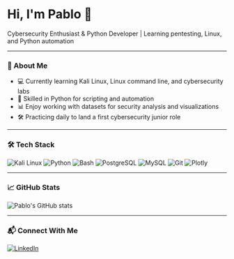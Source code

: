 # Hi, I'm Pablo 👋

Cybersecurity Enthusiast & Python Developer | Learning pentesting, Linux, and Python automation

---

### 🧠 About Me

- 💻 Currently learning Kali Linux, Linux command line, and cybersecurity labs  
- 🐍 Skilled in Python for scripting and automation  
- 📊 Enjoy working with datasets for security analysis and visualizations  
- 🛠️ Practicing daily to land a first cybersecurity junior role  

---

### 🛠️ Tech Stack

![Kali Linux](https://img.shields.io/badge/Kali-Linux-557C94?style=for-the-badge&logo=kali-linux&logoColor=white)
![Python](https://img.shields.io/badge/Python-3776AB?style=for-the-badge&logo=python&logoColor=white)
![Bash](https://img.shields.io/badge/Bash-121011?style=for-the-badge&logo=gnu-bash&logoColor=white)
![PostgreSQL](https://img.shields.io/badge/PostgreSQL-4169E1?style=for-the-badge&logo=postgresql&logoColor=white)
![MySQL](https://img.shields.io/badge/MySQL-005C84?style=for-the-badge&logo=mysql&logoColor=white)
![Git](https://img.shields.io/badge/Git-F05032?style=for-the-badge&logo=git&logoColor=white)
![Plotly](https://img.shields.io/badge/Plotly-3F4F75?style=for-the-badge&logo=plotly&logoColor=white)

---

### 📈 GitHub Stats

![Pablo's GitHub stats](https://github-readme-stats.vercel.app/api?username=pablo727&show_icons=true&theme=github_dark&token=)

---

### 📬 Connect With Me

[![LinkedIn](https://img.shields.io/badge/LinkedIn-blue?style=for-the-badge&logo=linkedin&logoColor=white)](https://www.linkedin.com/in/pablo-rodriguez-sanz-550286292/)
